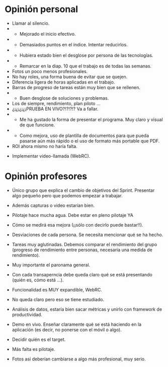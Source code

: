 # Opinión personal
* Llamar al silencio.
* + Mejorado el inicio efectivo.
* + Demasiados puntos en el índice. Intentar reducirlos.
* + Hubiera estado bien el desglose por persona de las tecnologías.
* + Remarcar en la diap. 10 que el trabajo es de todas las semanas.
* Fotos un poco menos profesionales.
* No hay roles, una forma buena de evitar que se quejen.
* Diferencia ligera de horas aplicadas en el trabajo.
* Barras de progreso de tareas están muy bien que se rellenen.
* + Buen desglose de soluciones y problemas.
* Los de siempre, rendimiento, plan piloto ...
* ¿¡¿¡¿¡¿¡PRUEBA EN VIVO?!?!?!? Va a fallar.
* + Me ha gustado la forma de presentar el programa. Muy claro y visual de que funcione.
* + Como mejora, uso de plantilla de documentos para que pueda pasarse aún más rápido o el uso de formato más portable que PDF.
* ROI ahora mismo no haría falta.
+ Implementar video-llamada (WebRC).

# Opinión profesores
* Único grupo que explica el cambio de objetivos del Sprint. Presentar algo pequeño pero que podemos empezar a trabajar.
* Además capturas o video estarían bien.
* Pilotaje hace mucha agua. Debe estar en pleno pilotaje YA
* Cómo se medirá esa mejora (¡¡sólo con decirlo puede bastar!!).
* Desviaciones de cada persona. Se necesita mencionar qué se ha hecho.
* Tareas muy aglutinadas. Debemos comparar el rendimiento del grupo (progreso de rendimiento entre personas, necesaria una medida de rendimiento).

* Muy importante el paronama general.
* Con cada transaperncia debe queda claro qué se está presentando (quién es, cómo está ...).
* Funcionalidad es MUY expandible, WebRC.
* No queda claro pero eso se tiene estudiado.
* Análisis de datos, estaría bien sacar métricas y unirlo con framework de productividad.

* Demo en vivo. Enseñar claramente qué se está haciendo en la aplicación (es decir, no ponerse con el móvil o algo).
* Decidir quién es el target.

* Más falta es pilotaje.
* Fotos así deberían cambiarse a algo más profesional, muy serio.